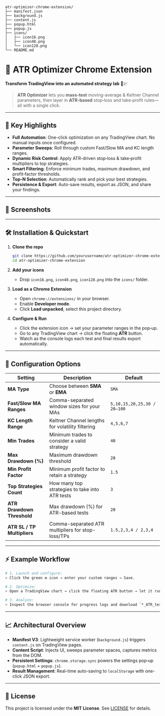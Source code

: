 ```plaintext
atr-optimizer-chrome-extension/
├── manifest.json
├── background.js
├── content.js
├── popup.html
├── popup.js
├── icons/
│   ├── icon16.png
│   ├── icon48.png
│   └── icon128.png
└── README.md
```

# 🚀 ATR Optimizer Chrome Extension

&#x20;&#x20;

**Transform TradingView into an automated strategy lab** 🔬💹

> **ATR Optimizer** lets you **mass-test** moving-average & Keltner Channel parameters, then layer in **ATR-based** stop‑loss and take‑profit rules—all with a single click.

---

## 🎯 Key Highlights

- **Full Automation**: One-click optimization on any TradingView chart. No manual inputs once configured.
- **Parameter Sweeps**: Roll through custom Fast/Slow MA and KC length ranges.
- **Dynamic Risk Control**: Apply ATR-driven stop‑loss & take‑profit multipliers to top strategies.
- **Smart Filtering**: Enforce minimum trades, maximum drawdown, and profit‑factor thresholds.
- **Top-N Selection**: Automatically rank and pick your best strategies.
- **Persistence & Export**: Auto-save results, export as JSON, and share your findings.

---

## 📸 Screenshots



---

## 🛠️ Installation & Quickstart

1. **Clone the repo**

   ```bash
   git clone https://github.com/yourusername/atr-optimizer-chrome-extension.git
   cd atr-optimizer-chrome-extension
   ```

2. **Add your icons**

   - Drop `icon16.png`, `icon48.png`, `icon128.png` into the `icons/` folder.

3. **Load as a Chrome Extension**

   - Open `chrome://extensions/` in your browser.
   - Enable **Developer mode**.
   - Click **Load unpacked**, select this project directory.

4. **Configure & Run**

   - Click the extension icon → set your parameter ranges in the pop‑up.
   - Go to any TradingView chart → click the floating **ATR** button.
   - Watch as the console logs each test and final results export automatically.

---

## 🔧 Configuration Options

| Setting                     | Description                                       | Default                     |
| --------------------------- | ------------------------------------------------- | --------------------------- |
| **MA Type**                 | Choose between **SMA** or **EMA**                 | `SMA`                       |
| **Fast/Slow MA Ranges**     | Comma-separated window sizes for your MAs         | `5,10,15,20,25,30 / 20–100` |
| **KC Length Range**         | Keltner Channel lengths for volatility filtering  | `4,5,6,7`                   |
| **Min Trades**              | Minimum trades to consider a valid strategy       | `40`                        |
| **Max Drawdown (%)**        | Maximum drawdown threshold                        | `20`                        |
| **Min Profit Factor**       | Minimum profit factor to retain a strategy        | `1.5`                       |
| **Top Strategies Count**    | How many top strategies to take into ATR tests    | `3`                         |
| **ATR Drawdown Threshold**  | Max drawdown (%) for ATR-based tests              | `20`                        |
| **ATR SL / TP Multipliers** | Comma-separated ATR multipliers for stop-loss/TPs | `1.5,2,3,4 / 2,3,4`         |

---

## ⚡ Example Workflow

```bash
# 1. Launch and configure:
> Click the green ⚙️ icon → enter your custom ranges → Save.

# 2. Optimize:
> Open a TradingView chart → click the floating ATR button → let it run.

# 3. Analyze:
> Inspect the browser console for progress logs and download `*_ATR_test_results.json`.
```

---

## 📈 Architectural Overview

- **Manifest V3**: Lightweight service worker (`background.js`) triggers `content.js` on TradingView pages.
- **Content Script**: Injects UI, sweeps parameter spaces, captures metrics from the DOM.
- **Persistent Settings**: `chrome.storage.sync` powers the settings pop‑up (`popup.html` + `popup.js`).
- **Result Management**: Real-time auto-saving to `localStorage` with one-click JSON export.

---

## 📄 License

This project is licensed under the **MIT License**. See [LICENSE](LICENSE) for details.

